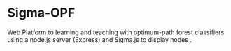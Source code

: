 # Sigma-OPF
Web Platform to learning and teaching with optimum-path forest classifiers using a node.js server (Express) and Sigma.js to display nodes .
